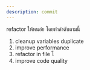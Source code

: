 ```yaml
---
description: commit
---
```


refactor ให้หนอ่ย โดยทำลำดับตามนี้
1. cleanup variables duplicate 
2. improve performance
4. refactor in file โ
3. improve code quality
